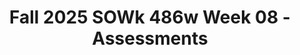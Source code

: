 ---
layout: single_embed_slide
title: "Fall 2025 SOWk 486w Week 08 - Assessments"
presentation_id: IADhr8
slides:
  - slide_name: ../deck-IADhr8-large-0.jpeg
    slide_thumbnail: ../deck-IADhr8-thumb-0.jpeg
    slide_alt: "A presentation slide titled 'Assessments' features a description: 'gathering information and formulating it into a coherent picture of the client and his or her circumstances.' Author: Jacob Campbell, Ph.D. LICSW, Heritage University, Fall 2025 SOWK 486w."
  - slide_name: ../deck-IADhr8-large-1.jpeg
    slide_thumbnail: ../deck-IADhr8-thumb-1.jpeg
    slide_alt: "Presentation slide displaying two sections: 1. **Agenda**:    - Topics: Diagnostic Assessments, Assessing for client needs, Screening Tools, Teach Back Activities.2. **Learning Objectives**:   - Identify ethical considerations for diagnostic tools.   - Apply strengths-based frameworks.   - Evaluate screening tools’ relevance. Footer text: 'Jacob Campbell, Ph.D. LICSW, Heritage University, Fall 2025 SOWK 486w.'"
  - slide_name: ../deck-IADhr8-large-2.jpeg
    slide_thumbnail: ../deck-IADhr8-thumb-2.jpeg
    slide_alt: "A circular progress chart displays feedback completion status. Two segments are completed, sixteen remain. Header reads 'Mid-Term Feedback,' urging submission. Footer includes presenter details and course information."
  - slide_name: ../deck-IADhr8-large-3.jpeg
    slide_thumbnail: ../deck-IADhr8-thumb-3.jpeg
    slide_alt: "Title text reads 'The Multidimensionality of Assessment.' The slide features a three-tiered list: 'Complex Interplay,' 'Complex Social Institutions,' 'Person's Functioning.' On the right, an image of an intricate, sprawling labyrinth under a dark sky. Jacob Campbell, Ph.D. LICSW  Heritage University  Fall 2025 SOWK 486w  (Hepworth et al., 2017)"
  - slide_name: ../deck-IADhr8-large-4.jpeg
    slide_thumbnail: ../deck-IADhr8-thumb-4.jpeg
    slide_alt: "Slide displaying three assessment questions for social work: addressing client goals, legal mandates, and health/safety concerns. Context: Heritage University, Fall 2025 SOWK 486w, Jacob Campbell, Ph.D. LICSWA."
  - slide_name: ../deck-IADhr8-large-5.jpeg
    slide_thumbnail: ../deck-IADhr8-thumb-5.jpeg
    slide_alt: "Slide presents 'Ethical Considerations Regarding Clinical Work.' Mentions: 'Who gives diagnoses?' and 'Students roles in understanding clinical practice.' Shows 'DSM-5-TR' cover. Instructor: Jacob Campbell, Ph.D., LICSW. Heritage University. Course: Fall 2025 SOWK 486w."
  - slide_name: ../deck-IADhr8-large-6.jpeg
    slide_thumbnail: ../deck-IADhr8-thumb-6.jpeg
    slide_alt: "DSM-5-TR book cover displayed on the left; presentation text on the right lists 'Using the DSM: The Major Reasons,' including common language, billing, and research."
  - slide_name: ../deck-IADhr8-large-7.jpeg
    slide_thumbnail: ../deck-IADhr8-thumb-7.jpeg
    slide_alt: "The image displays a presentation slide titled 'Problems With the DSM,' listing issues: not strengths-based, possible loss of personal freedom, lifelong labeling, variance of diagnoses among professionals. Context: A university lecture."
  - slide_name: ../deck-IADhr8-large-8.jpeg
    slide_thumbnail: ../deck-IADhr8-thumb-8.jpeg
    slide_alt: "Slide with text lists DSM sections and diagnostic criteria, including features, prevalence, risk factors, and comorbidity. Additional notes cite Jacob Campbell, Ph.D. LICSW, Heritage University, Fall 2025 SOWK 486w, and the American Psychiatric Association (2022)."
  - slide_name: ../deck-IADhr8-large-9.jpeg
    slide_thumbnail: ../deck-IADhr8-thumb-9.jpeg
    slide_alt: "Slide features three black text boxes stating objectives: 'Give pre-eminence to the client’s understanding of the facts,' 'Discover what the client wants,' 'Assess personal and environmental strengths on multiple levels.' The title is 'Emphasizing Strengths in Assessments.' Context includes attributions and university course details at the bottom."
  - slide_name: ../deck-IADhr8-large-10.jpeg
    slide_thumbnail: ../deck-IADhr8-thumb-10.jpeg
    slide_alt: "Diagram illustrating a 'Framework for Strengths in Assessment' with a four-quadrant model. Top: 'Strengths or Resources,' Bottom: 'Deficit, Obstacle, or Challenges,' Left: 'Individual or Personal Factors,' Right: 'Environmental Factors (family, community).'"
  - slide_name: ../deck-IADhr8-large-11.jpeg
    slide_thumbnail: ../deck-IADhr8-thumb-11.jpeg
    slide_alt: "People stand in a line holding a basketball under a bridge. Overlay text asks, 'How many passes does the team in white make?' Additional text includes: 'How Observant Are You?' with a video link and credited to Jacob Campbell, Ph.D., LICSW, Heritage University, Fall 2025 SOWK 486w."
  - slide_name: ../deck-IADhr8-large-12.jpeg
    slide_thumbnail: ../deck-IADhr8-thumb-12.jpeg
    slide_alt: "Title: “Conditions Surrounding Troubling Behaviors.” Seven labeled ovals (Social, Physiological, Consequences, Reinforcement, When, Where, Duration) surround a central black oval titled 'Troubling Behavior.” Footer: 'Jacob Campbell, Ph.D. LICSW, Heritage University, Fall 2025 SOWK 486w.”"
  - slide_name: ../deck-IADhr8-large-13.jpeg
    slide_thumbnail: ../deck-IADhr8-thumb-13.jpeg
    slide_alt: "**Object**: Slide with text.**Action**: Lists sources of information.**Context**: From a social work assessment presentation.**Text**: - **Sources of Information in Assessments**  - **Information provided by the client**: Background sheets, interviews, self-monitoring.  - **Social workers personal experiences with the client**: Observations, interactions, experiences.  - **Collateral information, Tests or assessment instruments**.- **Questions**: Advantages and limitations of information sources, typical sources in field settings, useful sources.- **Details**: Jacob Campbell, Ph.D. LICSW, Heritage University, Fall 2025 SOWK 486w."
  - slide_name: ../deck-IADhr8-large-14.jpeg
    slide_thumbnail: ../deck-IADhr8-thumb-14.jpeg
    slide_alt: "Title text poses the question 'Where Would You Get Information', focusing on assessing various populations. Silhouettes depict a child acting out, a middle-aged man with job losses, a 17-year-old seeking custody, and an elderly woman with competence in question. Additional text: 'Jacob Campbell, Ph.D. LICSW', 'Heritage University', 'Fall 2025 SOWK 486w'."
  - slide_name: ../deck-IADhr8-large-15.jpeg
    slide_thumbnail: ../deck-IADhr8-thumb-15.jpeg
    slide_alt: "Text 'How do we manage stress?' on left. Illustration of a sweating, concerned face on right with 'STRESS' in bold white letters. Includes a BBC video link. Context: presentation slide."
  - slide_name: ../deck-IADhr8-large-16.jpeg
    slide_thumbnail: ../deck-IADhr8-thumb-16.jpeg
    slide_alt: "A presentation slide titled 'Perceived Stress Scale' featuring a survey with ten questions about stress experiences, offering response options from 0 (never) to 4 (very often). It credits Jacob Campbell, Ph.D., LICSW, from Heritage University, Fall 2025 SOWK 486w."
  - slide_name: ../deck-IADhr8-large-17.jpeg
    slide_thumbnail: ../deck-IADhr8-thumb-17.jpeg
    slide_alt: "**Object**: Scoring instructions and details for the Perceived Stress Scale (PSS).**Action**: Provides steps for reversing scores and calculating totals.**Context**: Includes stress score ranges (low, moderate, high) and emphasizes the importance of perception. Contains purple text box explaining significance. Presented by Jacob Campbell, Ph.D., LCSW at Heritage University for Fall 2025 SOWK 486w.### Text:1. Reverse your scores for questions 4, 5, 7, and 8. On these 4 questions, change the scores like this: 0 = 4, 1 = 3, 2 = 2, 3 = 1, 4 = 0.   2. Add up your scores for each item to get a total.- Scores from 0-13: low stress.- Scores from 14-26: moderate stress.- Scores from 27-40: high perceived stress.“The Perceived Stress Scale is interesting and important because your perception of what is happening in your life is most important... total score could put one of those individuals in the low stress category and the total score could put the second person in the high stress category.”"
  - slide_name: ../deck-IADhr8-large-18.jpeg
    slide_thumbnail: ../deck-IADhr8-thumb-18.jpeg
    slide_alt: "**Object:** Slide**Action:** Displays PHQ-9 questionnaire information**Context:** Presentation slide with citation and form image. Text includes 'PHQ-9 Patient Depression Questionnaire' and citation to Kroenke et al. (2001) study from Journal of General Internal Medicine. Additional details about course and author are: Jacob Campbell, Ph.D. LICSW, Heritage University, Fall 2025 SOWK 486w."
  - slide_name: ../deck-IADhr8-large-19.jpeg
    slide_thumbnail: ../deck-IADhr8-thumb-19.jpeg
    slide_alt: "A slide titled 'GAD-7 Assessing Generalized Anxiety Disorder' features a table with a seven-item questionnaire for assessing anxiety. Authors and reference details are also noted. Text includes:- Spitzer, R. L., Kroenke, K., Williams, J. B. W., & Löwe, B. (2006). A brief measure for assessing generalized anxiety disorder: The GAD-7. *Archives of Internal Medicine, 166*(10), 1092-1097. https://doi.org/10.1001/archinte.166.10.1092- Heritage University, Fall 2025 SOWK 486w- Jacob Campbell, Ph.D. LICSW"
  - slide_name: ../deck-IADhr8-large-20.jpeg
    slide_thumbnail: ../deck-IADhr8-thumb-20.jpeg
    slide_alt: "The slide features a title 'GAIN-SS,' with text describing a study on a diagnostic tool for disorders, alongside a detailed form. Includes authors, publication details, and a DOI link."
  - slide_name: ../deck-IADhr8-large-21.jpeg
    slide_thumbnail: ../deck-IADhr8-thumb-21.jpeg
    slide_alt: "Logo featuring a red cross inside a circle, labeled 'PMHNP Psychiatric Mental Health Nurse Practitioner.' Below, a blue box reads 'Examples of Screener Forms.' Footer: Jacob Campbell, Ph.D. LICSW, Heritage University, Fall 2025 SOWK 486w."
  - slide_name: ../deck-IADhr8-large-22.jpeg
    slide_thumbnail: ../deck-IADhr8-thumb-22.jpeg
    slide_alt: "Object: Slide titled 'In Class Teach Back Activity.'  Action: Lists assessment topics for student presentations.  Context: Accompanied by symbols for group discussion, demonstration, and next week's info; includes book reference and course details.Text: - 'Students are to develop a 5-10 minute short presentation teaching your peers about assessing the chosen area.'- Topics include biophysical, cognitive/perceptual, affective, behavioral, and environmental system functioning.- References: (Hepworth et al., 2023), Jacob Campbell, Ph.D. LICSW, Heritage University, Fall 2025 SOWK 486w."
---